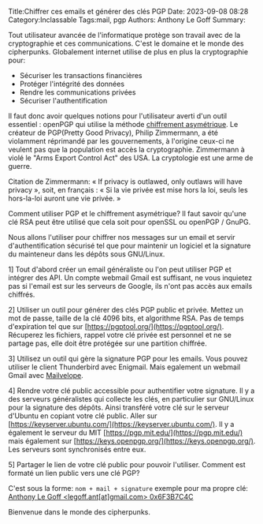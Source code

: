 Title:Chiffrer ces emails et générer des clés PGP
Date: 2023-09-08 08:28
Category:Inclassable
Tags:mail, pgp
Authors: Anthony Le Goff
Summary:

Tout utilisateur avancée de l'informatique protège son travail avec de la cryptographie et ces communications. C'est le domaine et le monde des cipherpunks. Globalement internet utilise de plus en plus la cryptographie pour:

* Sécuriser les transactions financières
* Protéger l'intégrité des données
* Rendre les communications privées
* Sécuriser l'authentification

Il faut donc avoir quelques notions pour l'utilisateur averti d'un outil essentiel : openPGP qui utilise la méthode [chiffrement asymétrique](https://fr.wikipedia.org/wiki/Cryptographie_asym%C3%A9trique). Le créateur de PGP(Pretty Good Privacy), 	Philip Zimmermann, a été violamment réprimandé par les gouvernements, à l'origine ceux-ci ne veulent pas que la population est accès la cryptographie. Zimmermann à violé le "Arms Export Control Act" des USA. La cryptologie est une arme de guerre.

Citation de Zimmermann: « If privacy is outlawed, only outlaws will have privacy », soit, en français : « Si la vie privée est mise hors la loi, seuls les hors-la-loi auront une vie privée. »

Comment utiliser PGP et le chiffrement asymétrique? Il faut savoir qu'une clé RSA peut être utilisé que cela soit pour openSSL ou openPGP / GnuPG.

Nous allons l'utiliser pour chiffrer nos messages sur un email et servir d'authentification sécurisé tel que pour maintenir un logiciel et la signature du mainteneur dans les dépôts sous GNU/Linux.

1] Tout d'abord créer un email généraliste ou l'on peut utiliser PGP et intégrer des API. Un compte webmail Gmail est suffisant, ne vous inquietez pas si l'email est sur les serveurs de Google, ils n'ont pas accès aux emails chiffrés. 

2] Utiliser un outil pour générer des clés PGP public et privée. Mettez un mot de passe, taille de la clé 4096 bits, et algorithme RSA. Pas de temps d'expiration tel que sur [https://pgptool.org/](https://pgptool.org/). Récuperez les fichiers, rappel votre clé privée est personnel et ne se partage pas, elle doit être protégée sur une partition chiffrée.

3] Utilisez un outil qui gère la signature PGP pour les emails. Vous pouvez utiliser le client Thunderbird avec Enigmail. Mais egalement un webmail Gmail avec [Mailvelope](https://www.malekal.com/utiliser-pgp-sur-gmail-pour-le-chiffrement-de-mail/).

4] Rendre votre clé public accessible pour authentifier votre signature. Il y a des serveurs généralistes qui collecte les clés, en particulier sur GNU/Linux pour la signature des dépôts. Ainsi transféré votre clé sur le serveur d'Ubuntu en copiant votre clé public. Aller sur [https://keyserver.ubuntu.com/](https://keyserver.ubuntu.com/). Il y a également le serveur du MIT [https://pgp.mit.edu/](https://pgp.mit.edu/) mais également sur [https://keys.openpgp.org/](https://keys.openpgp.org/). Les serveurs sont synchronisés entre eux.

5] Partager le lien de votre clé public pour pouvoir l'utiliser. Comment est formaté un lien public vers une clé PGP?

C'est sous la forme: `nom + mail + signature` exemple pour ma propre clé: [Anthony Le Goff <legoff.ant[at]gmail.com> 0x6F3B7C4C](https://keyserver.ubuntu.com/pks/lookup?search=0x6F3B7C4C&fingerprint=on&op=index)

Bienvenue dans le monde des cipherpunks.